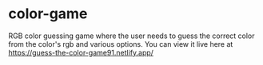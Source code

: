 # color-game
 RGB color guessing game where the user needs to guess the correct color from the color's rgb and various options.
You can view it live here at 
https://guess-the-color-game91.netlify.app/
